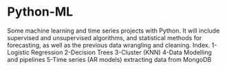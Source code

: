 # Python-ML
Some machine learning and time series projects with Python.
It will include supervised and unsupervised algorithms, and statistical methods for forecasting, as well as the previous data wrangling and cleaning.
Index.
1-Logistic Regression
2-Decision Trees
3-Cluster (KNN)
4-Data Modelling and pipelines
5-Time series (AR models) extracting data from MongoDB
